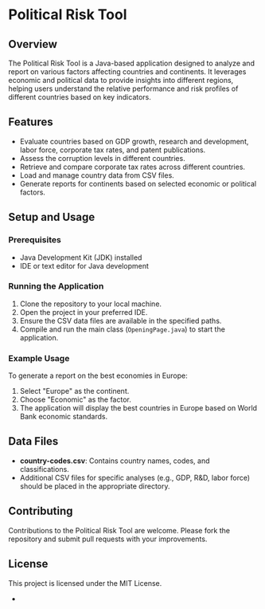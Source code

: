
# Political Risk Tool

## Overview

The Political Risk Tool is a Java-based application designed to analyze and report on various factors affecting countries and continents. It leverages economic and political data to provide insights into different regions, helping users understand the relative performance and risk profiles of different countries based on key indicators.

## Features

- Evaluate countries based on GDP growth, research and development, labor force, corporate tax rates, and patent publications.
- Assess the corruption levels in different countries.
- Retrieve and compare corporate tax rates across different countries.
- Load and manage country data from CSV files.
- Generate reports for continents based on selected economic or political factors.

## Setup and Usage

### Prerequisites

- Java Development Kit (JDK) installed
- IDE or text editor for Java development

### Running the Application

1. Clone the repository to your local machine.
2. Open the project in your preferred IDE.
3. Ensure the CSV data files are available in the specified paths.
4. Compile and run the main class (`OpeningPage.java`) to start the application.

### Example Usage

To generate a report on the best economies in Europe:

1. Select "Europe" as the continent.
2. Choose "Economic" as the factor.
3. The application will display the best countries in Europe based on World Bank economic standards.

## Data Files

- **country-codes.csv**: Contains country names, codes, and classifications.
- Additional CSV files for specific analyses (e.g., GDP, R&D, labor force) should be placed in the appropriate directory.

## Contributing

Contributions to the Political Risk Tool are welcome. Please fork the repository and submit pull requests with your improvements.

## License

This project is licensed under the MIT License.

-

